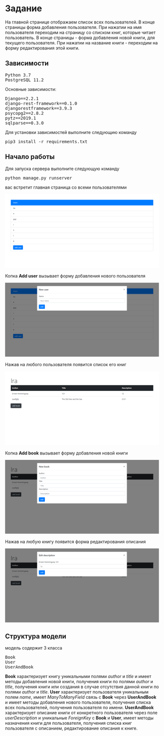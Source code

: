 <h1>Задание</h1>
На главной странице отображаем список всех пользователей. В конце страницы 
форма добавления пользователя. При нажатии на имя пользователя переходим на 
страницу со списком книг, которые читает пользователь. В конце страницы - форма 
добавления новой книги, для текущего пользователя. При нажатии на название книги - 
переходим на форму редактирования этой книги.
<h2>Зависимости</h2>
<pre>
Python 3.7
PostgreSQL 11.2</pre>
Основные зависимости:
<pre>
Django==2.2.1
django-rest-framework==0.1.0
djangorestframework==3.9.3
psycopg2==2.8.2
pytz==2019.1
sqlparse==0.3.0
</pre>
Для установки зависимостей выполните следующию команду
<pre>pip3 install -r requirements.txt</pre>
<h2>Начало работы</h2>
Для запуска сервера выполните следующую команду
<pre>python manage.py runserver</pre>
вас встретит главная страница со всеми пользователями

![img 1](img/1.png)

Копка <b>Add user</b> вызывает форму добавления нового пользователя

![img 2](img/2.png)

Нажав на любого пользователя появится список его книг

![img 3](img/3.png)

Копка <b>Add book</b> вызывает форму добавления новой книги

![img 4](img/4.png)

Нажав на любую книгу появится форма редактирования описания

![img 5](img/5.png)

<h2>Структура модели</h2>

модель содержит 3 класса
<pre>
Book
User
UserAndBook
</pre>
<b>Book</b>
характеризует книгу уникальными полями <em>author</em> и <em>title</em>
и имеет методы добавления новой книги, получения книги по полями <em>author</em>
и <em>title</em>, получения книги или создания в случае отсутствия данной книги по 
полями <em>author</em> и <em>title</em>.
<b>User</b> характеризует пользователя уникальным полем <em>name</em>, имеет
<em>ManyToManyField</em> связь с <b>Book</b> через <b>UserAndBook</b>
и имеет методы добавления нового пользователя, получения списка всех пользователей, получения пользователя по имени.
<b>UserAndBook</b> характеризует описание книги от конкретного пользователя через поле
<em>userDescription</em> и уникальные <em>ForeignKey</em> c <b>Book</b> и <b>User</b>,
имеет методы назначения книги для пользователя, получения списка книг пользователя с описанием,
редактирование описания к книге.